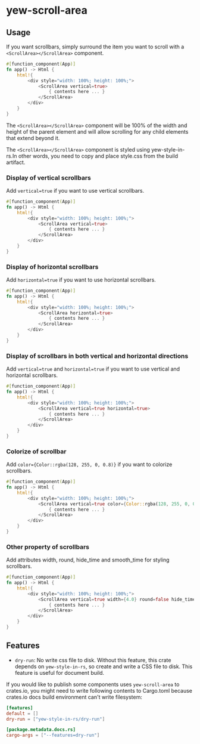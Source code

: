 # yew-scroll-area

## Usage

If you want scrollbars, simply surround the item you want to scroll with a `<ScrollArea></ScrollArea>` component.

```rust
#[function_component(App)]
fn app() -> Html {
    html!{
        <div style="width: 100%; height: 100%;">
            <ScrollArea vertical=true>
                { contents here ... }
            </ScrollArea>
        </div>
    }
}
```
The `<ScrollArea></ScrollArea>` component will be 100% of the width and height of the parent element and will allow scrolling for any child elements that extend beyond it.

The `<ScrollArea></ScrollArea>` component is styled using yew-style-in-rs.In other words, you need to copy and place style.css from the build artifact.

### Display of vertical scrollbars
Add `vertical=true` if you want to use vertical scrollbars.

```rust
#[function_component(App)]
fn app() -> Html {
    html!{
        <div style="width: 100%; height: 100%;">
            <ScrollArea vertical=true>
                { contents here ... }
            </ScrollArea>
        </div>
    }
}
```

### Display of horizontal scrollbars
Add `horizontal=true` if you want to use horizontal scrollbars.

```rust
#[function_component(App)]
fn app() -> Html {
    html!{
        <div style="width: 100%; height: 100%;">
            <ScrollArea horizontal=true>
                { contents here ... }
            </ScrollArea>
        </div>
    }
}
```

### Display of scrollbars in both vertical and horizontal directions
Add `vertical=true` and `horizontal=true` if you want to use vertical and horizontal scrollbars.

```rust
#[function_component(App)]
fn app() -> Html {
    html!{
        <div style="width: 100%; height: 100%;">
            <ScrollArea vertical=true horizontal=true>
                { contents here ... }
            </ScrollArea>
        </div>
    }
}
```

### Colorize of scrollbar
Add `color={Color::rgba(128, 255, 0, 0.8)}` if you want to colorize scrollbars.

```rust
#[function_component(App)]
fn app() -> Html {
    html!{
        <div style="width: 100%; height: 100%;">
            <ScrollArea vertical=true color={Color::rgba(128, 255, 0, 0.8)}>
                { contents here ... }
            </ScrollArea>
        </div>
    }
}
```

### Other property of scrollbars
Add attributes width, round, hide_time and smooth_time for styling scrollbars.

```rust
#[function_component(App)]
fn app() -> Html {
    html!{
        <div style="width: 100%; height: 100%;">
            <ScrollArea vertical=true width={4.0} round=false hide_time={0.5} smooth_time={0.3}>
                { contents here ... }
            </ScrollArea>
        </div>
    }
}
```

## Features

- `dry-run`: No write css file to disk. Without this feature, this crate depends on `yew-style-in-rs`, so create and write a CSS file to disk. This feature is useful for document build.

If you would like to publish some components uses `yew-scroll-area` to crates.io, you might need to write following contents to Cargo.toml because crates.io docs build environment can't write filesystem:

```toml
[features]
default = []
dry-run = ["yew-style-in-rs/dry-run"]

[package.metadata.docs.rs]
cargo-args = ["--features=dry-run"]
```

